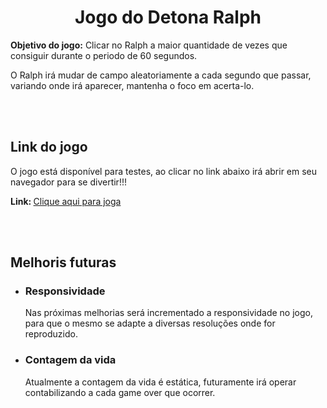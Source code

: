 <h1 align= "center">Jogo do Detona Ralph</h1>

<p><b>Objetivo do jogo:</b> Clicar no Ralph a maior quantidade de vezes que consiguir durante o periodo de 60 segundos.</p>
<p>O Ralph irá mudar de campo aleatoriamente a cada segundo que passar, variando onde irá aparecer, mantenha o foco em acerta-lo.</p>
<br>
<br>
<h2>Link do jogo</h2>
<p>O jogo está disponível para testes, ao clicar no link abaixo irá abrir em seu navegador para se divertir!!!</p>
<p><b>Link: </b><a href="https://ocarlosmonteiro.github.io/Detona-Ralph-Jogo/" target="_blank">Clique aqui para joga</a></p>
<br>
<br>
<h2>Melhoris futuras</h2>
<ul>
    <li>
        <h3>Responsividade</h3>
        <p>Nas próximas melhorias será incrementado a responsividade no jogo, para que o mesmo se adapte a diversas resoluções onde for reproduzido.</p>
    </li>
    <li>
        <h3>Contagem da vida</h3>
        <p>Atualmente a contagem da vida é estática, futuramente irá operar contabilizando a cada game over que ocorrer.</p>
    </li>
</ul>
